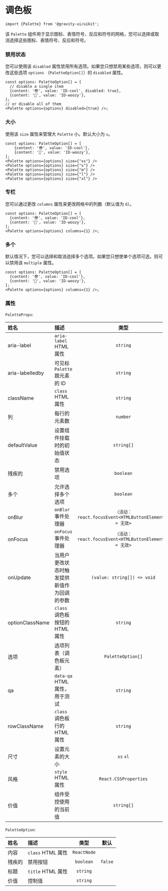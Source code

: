 <!--GITHUB_BLOCK-->

# 调色板

<!--/GITHUB_BLOCK-->

```tsx
import {Palette} from '@gravity-ui/uikit';
```

该 `Palette` 组件用于显示图标、表情符号、反应和符号的网格，您可以选择或取消选择这些图标、表情符号、反应和符号。

### 禁用状态

您可以使用该 `disabled` 属性禁用所有选项。如果您只想禁用某些选项，则可以更改这些选项 `options` （`PaletteOption[]`）的 `disabled` 属性。

<!--LANDING_BLOCK

<ExampleBlock
    code={`
const options: PaletteOption[] = [
    {content: '😎', value: 'ID-cool'},
    {content: '🥴', value: 'ID-woozy'},
];
// disable the first item
<Palette options={[{ ...options[0], disabled: true }, options[1]]} disabled={true} />
// or disable all of them
<Palette options={options} disabled={true} />
`}
>
    <UIKit.Palette
        options={[
            {content: '😎', value: 'ID-cool', disabled: true},
            {content: '🥴', value: 'ID-woozy'},
        ]}
    />
    <UIKit.Palette
        options={[
            {content: '😎', value: 'ID-cool'},
            {content: '🥴', value: 'ID-woozy'},
        ]}
        disabled={true}
    />
</ExampleBlock>

LANDING_BLOCK-->

<!--GITHUB_BLOCK-->

```tsx
const options: PaletteOption[] = [
  // disable a single item
  {content: '😎', value: 'ID-cool', disabled: true},
  {content: '🥴', value: 'ID-woozy'},
];
// or disable all of them
<Palette options={options} disabled={true} />;
```

<!--/GITHUB_BLOCK-->

### 大小

使用该 `size` 属性来管理大 `Palette` 小。默认大小为 `s`。

<!--LANDING_BLOCK

<ExampleBlock
    code={`
const options: PaletteOption[] = [
    {content: '😎', value: 'ID-cool'},
    {content: '🥴', value: 'ID-woozy'},
];
<Palette options={options} size={"xs"} />
<Palette options={options} size={"s"} />
<Palette options={options} size={"m"} />
<Palette options={options} size={"l"} />
<Palette options={options} size={"xl"} />
`}
>
    <UIKit.Palette
        options={[
            {content: '😎', value: 'ID-cool'},
            {content: '🥴', value: 'ID-woozy'},
        ]}
        size="xs"
    />
    <UIKit.Palette
        options={[
            {content: '😎', value: 'ID-cool'},
            {content: '🥴', value: 'ID-woozy'},
        ]}
        size="s"
    />
    <UIKit.Palette
        options={[
            {content: '😎', value: 'ID-cool'},
            {content: '🥴', value: 'ID-woozy'},
        ]}
        size="m"
    />
    <UIKit.Palette
        options={[
            {content: '😎', value: 'ID-cool'},
            {content: '🥴', value: 'ID-woozy'},
        ]}
        size="l"
    />
    <UIKit.Palette
        options={[
            {content: '😎', value: 'ID-cool'},
            {content: '🥴', value: 'ID-woozy'},
        ]}
        size="xl"
    />
</ExampleBlock>

LANDING_BLOCK-->

<!--GITHUB_BLOCK-->

```tsx
const options: PaletteOption[] = [
    {content: '😎', value: 'ID-cool'},
    {content: '🥴', value: 'ID-woozy'},
];
<Palette options={options} size={"xs"} />
<Palette options={options} size={"s"} />
<Palette options={options} size={"m"} />
<Palette options={options} size={"l"} />
<Palette options={options} size={"xl"} />
```

<!--/GITHUB_BLOCK-->

### 专栏

您可以通过更改 `columns` 属性来更改网格中的列数（默认值为 `6`）。

<!--LANDING_BLOCK

<ExampleBlock
    code={`
const options: PaletteOption[] = [
    {content: '😎', value: 'ID-cool'},
    {content: '🥴', value: 'ID-woozy'},
];
<Palette options={options} columns={1} />
`}
>
    <UIKit.Palette
        options={[
            {content: '😎', value: 'ID-cool'},
            {content: '🥴', value: 'ID-woozy'},
        ]}
        columns={1}
    />
</ExampleBlock>

LANDING_BLOCK-->

<!--GITHUB_BLOCK-->

```tsx
const options: PaletteOption[] = [
  {content: '😎', value: 'ID-cool'},
  {content: '🥴', value: 'ID-woozy'},
];
<Palette options={options} columns={1} />;
```

<!--/GITHUB_BLOCK-->

### 多个

默认情况下，您可以选择和取消选择多个选项。如果您只想使单个选项可选，则可以禁用该 `multiple` 属性。

<!--LANDING_BLOCK

<ExampleBlock
    code={`
const options: PaletteOption[] = [
    {content: '😎', value: 'ID-cool'},
    {content: '🥴', value: 'ID-woozy'},
];
<Palette options={options} multiple={false} />
`}
>
    <UIKit.Palette
        options={[
            {content: '😎', value: 'ID-cool'},
            {content: '🥴', value: 'ID-woozy'},
        ]}
        multiple={false}
    />
</ExampleBlock>

LANDING_BLOCK-->

<!--GITHUB_BLOCK-->

```tsx
const options: PaletteOption[] = [
  {content: '😎', value: 'ID-cool'},
  {content: '🥴', value: 'ID-woozy'},
];
<Palette options={options} columns={1} />;
```

<!--/GITHUB_BLOCK-->

### 属性

`PaletteProps`:

| 姓名            | 描述                                       |                          类型                          |  默认   |
| :-------------- | :----------------------------------------- | :----------------------------------------------------: | :-----: |
| aria-label      | `aria-label` HTML 属性                     |                        `string`                        |         |
| aria-labelledby | 可见标 `Palette` 题元素的 ID               |                        `string`                        |         |
| className       | `class` HTML 属性                          |                        `string`                        |         |
| 列              | 每行的元素数                               |                        `number`                        |   `6`   |
| defaultValue    | 设置组件挂载时的初始值状态                 |                       `string[]`                       |         |
| 残疾的          | 禁用选项                                   |                       `boolean`                        | `false` |
| 多个            | 允许选择多个选项                           |                       `boolean`                        | `true`  |
| onBlur          | `onBlur` 事件处理器                        | `（活动：react.focusEvent<HTMLButtonElement>) = 无效>` |         |
| onFocus         | `onFocus` 事件处理器                       | `（活动：react.focusEvent<HTMLButtonElement>) = 无效>` |         |
| onUpdate        | 当用户更改状态时触发提供新值作为回调的参数 |              `(value: string[]) => void`               |         |
| optionClassName | `class` 调色板按钮的 HTML 属性             |                        `string`                        |         |
| 选项            | 选项列表（调色板元素）                     |                   `PaletteOption[]`                    |  `[]`   |
| qa              | `data-qa` HTML 属性，用于测试              |                        `string`                        |         |
| rowClassName    | `class` 调色板行的 HTML 属性               |                        `string`                        |         |
| 尺寸            | 设置元素的大小                             |                       `xs` `xl`                        |   `m`   |
| 风格            | `style` HTML 属性                          |                 `React.CSSProperties`                  |         |
| 价值            | 组件受控使用的当前值                       |                       `string[]`                       |         |

`PaletteOption`:

| 姓名   | 描述              |    类型     |  默认   |
| :----- | :---------------- | :---------: | :-----: |
| 内容   | `class` HTML 属性 | `ReactNode` |         |
| 残疾的 | 禁用按钮          |  `boolean`  | `false` |
| 标题   | `title` HTML 属性 |  `string`   |         |
| 价值   | 控制值            |  `string`   |         |
